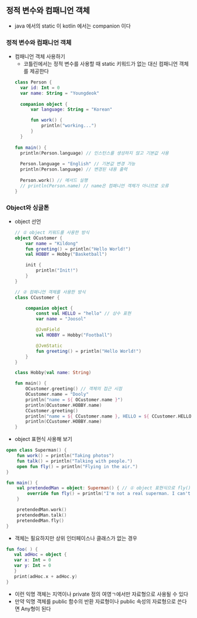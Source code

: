 ## 정적 변수와 컴패니언 객체

- java 에서의 static 이 kotlin 에서는 companion 이다

### 정적 변수와 컴패니언 객체
- 컴패니언 객체 사용하기
  - 코틀린에서는 정적 변수를 사용할 때 static 키워드가 없는 대신 컴패니언 객체를 제공한다
  ```kotlin
  class Person {
    var id: Int = 0
    var name: String = "Youngdeok"
    
    companion object {
        var language: String = "Korean"
  
        fun work() {
            println("working...")
        }
    }
    
  fun main() {
    println(Person.language) // 인스턴스를 생성하지 않고 기본값 사용
    
    Person.language = "English" // 기본값 변경 가능
    println(Person.language) // 변경된 내용 출력
        
    Person.work() // 메서드 실행
    // println(Person.name) // name은 컴패니언 객체가 아니므로 오류
  }
  ```

### Object와 싱글톤
- object 선언
  ```kotlin
  // ① object 키워드를 사용한 방식
  object OCustomer {
      var name = "Kildong"
      fun greeting() = println("Hello World!")
      val HOBBY = Hobby("Basketball")
  
      init {
          println("Init!")
      }
  }
  
  // ② 컴패니언 객체를 사용한 방식
  class CCustomer {
  
      companion object {
          const val HELLO = "hello" // 상수 표현
          var name = "Joosol"
  
          @JvmField
          val HOBBY = Hobby("Football")
  
          @JvmStatic
          fun greeting() = println("Hello World!")
      }
  }
  
  class Hobby(val name: String)
  
  fun main() {
      OCustomer.greeting() // 객체의 접근 시점
      OCustomer.name = "Dooly"
      println("name = ${ OCustomer.name }")
      println(OCustomer.HOBBY.name)
      CCustomer.greeting()
      println("name = ${ CCustomer.name }, HELLO = ${ CCustomer.HELLO }")
      println(CCustomer.HOBBY.name)
  }
  ```
- object 표현식 사용해 보기
```kotlin
open class Superman() {
    fun work() = println("Taking photos")
    fun talk() = println("Talking with people.")
    open fun fly() = println("Flying in the air.")
}

fun main() {
    val pretendedMan = object: Superman() { // ① object 표현식으로 fly() 구현의 재정의
        override fun fly() = println("I'm not a real superman. I can't fly!")
    }

    pretendedMan.work()
    pretendedMan.talk()
    pretendedMan.fly()
}
```
- 객체는 필요하지만 상위 인터페이스나 클래스가 없는 경우
```kotlin
fun foo( ) {
   val adHoc = object {
   var x: Int = 0
   var y: Int = 0
   }
   print(adHoc.x + adHoc.y)
}
```
- 이런 익명 객체는 지역이나 private 정의 여영ㄱ에서만 자료형으로 사용될 수 있다
- 만약 익명 객체를 public 함수의 반환 자료형이나 public 속성의 자료형으로 쓴다면 Any형이 된다

